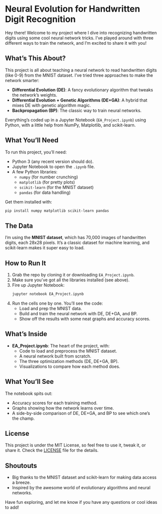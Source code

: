 # Neural Evolution for Handwritten Digit Recognition

Hey there! Welcome to my project where I dive into recognizing handwritten digits using some cool neural network tricks. I’ve played around with three different ways to train the network, and I’m excited to share it with you!

## What’s This About?
This project is all about teaching a neural network to read handwritten digits (like 0-9) from the MNIST dataset. I’ve tried three approaches to make the network smarter:
- **Differential Evolution (DE)**: A fancy evolutionary algorithm that tweaks the network’s weights.
- **Differential Evolution + Genetic Algorithms (DE+GA)**: A hybrid that mixes DE with genetic algorithm magic.
- **Backpropagation (BP)**: The classic way to train neural networks.

Everything’s coded up in a Jupyter Notebook (`EA_Project.ipynb`) using Python, with a little help from NumPy, Matplotlib, and scikit-learn.

## What You’ll Need
To run this project, you’ll need:
- Python 3 (any recent version should do).
- Jupyter Notebook to open the `.ipynb` file.
- A few Python libraries:
  - `numpy` (for number crunching)
  - `matplotlib` (for pretty plots)
  - `scikit-learn` (for the MNIST dataset)
  - `pandas` (for data handling)

Get them installed with:
```bash
pip install numpy matplotlib scikit-learn pandas
```

## The Data
I’m using the **MNIST dataset**, which has 70,000 images of handwritten digits, each 28x28 pixels. It’s a classic dataset for machine learning, and scikit-learn makes it super easy to load.

## How to Run It
1. Grab the repo by cloning it or downloading `EA_Project.ipynb`.
2. Make sure you’ve got all the libraries installed (see above).
3. Fire up Jupyter Notebook:
   ```bash
   jupyter notebook EA_Project.ipynb
   ```
4. Run the cells one by one. You’ll see the code:
   - Load and prep the MNIST data.
   - Build and train the neural network with DE, DE+GA, and BP.
   - Show off the results with some neat graphs and accuracy scores.

## What’s Inside
- **EA_Project.ipynb**: The heart of the project, with:
  - Code to load and preprocess the MNIST dataset.
  - A neural network built from scratch.
  - The three optimization methods (DE, DE+GA, BP).
  - Visualizations to compare how each method does.

## What You’ll See
The notebook spits out:
- Accuracy scores for each training method.
- Graphs showing how the network learns over time.
- A side-by-side comparison of DE, DE+GA, and BP to see which one’s the champ.

## License
This project is under the MIT License, so feel free to use it, tweak it, or share it. Check the [LICENSE](LICENSE) file for the details.

## Shoutouts
- Big thanks to the MNIST dataset and scikit-learn for making data access a breeze.
- Inspired by the awesome world of evolutionary algorithms and neural networks.

Have fun exploring, and let me know if you have any questions or cool ideas to add!